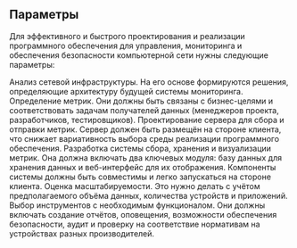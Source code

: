 ## Параметры
Для эффективного и быстрого проектирования и реализации программного обеспечения для управления, мониторинга и обеспечения безопасности компьютерной сети нужны следующие параметры:

Анализ сетевой инфраструктуры. На его основе формируются решения, определяющие архитектуру будущей системы мониторинга.
Определение метрик. Они должны быть связаны с бизнес-целями и соответствовать задачам получателей данных (менеджеров проекта, разработчиков, тестировщиков).
Проектирование сервера для сбора и отправки метрик. Сервер должен быть размещён на стороне клиента, что снижает вариативность выбора среды реализации программного обеспечения.
Разработка системы сбора, хранения и визуализации метрик. Она должна включать два ключевых модуля: базу данных для хранения данных и веб-интерфейс для их отображения. Компоненты системы должны быть совместимы и легко запускаться на стороне клиента.
Оценка масштабируемости. Это нужно делать с учётом предполагаемого объёма данных, количества устройств и приложений.
Выбор инструментов с необходимым функционалом. Они должны включать создание отчётов, оповещения, возможности обеспечения безопасности, аудит и проверку на соответствие нормативам на устройствах разных производителей.


